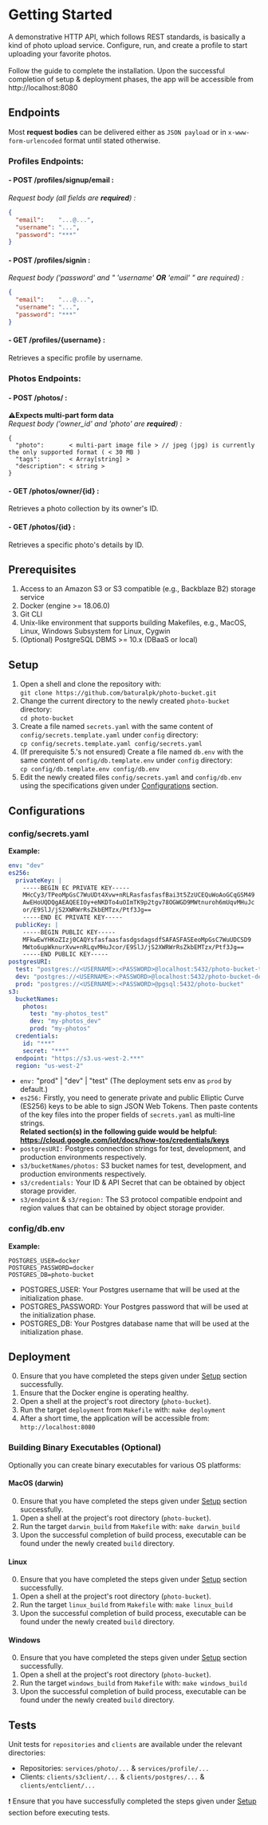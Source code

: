 # Getting Started
A demonstrative HTTP API, which follows REST standards, is basically a kind of photo upload service.
Configure, run, and create a profile to start uploading your favorite photos. <br><br>
Follow the guide to complete the installation. Upon the successful completion of setup & deployment phases, the app will be
accessible from http://localhost:8080

## Endpoints
Most **request bodies** can be delivered either as `JSON payload` or in `x-www-form-urlencoded` format until stated otherwise.

### Profiles Endpoints:
#### - POST /profiles/signup/email : <br>
  *Request body (all fields are **required**) :*
```json
{
  "email":    "...@...",
  "username": "...",
  "password": "***" 
}
```
#### - POST /profiles/signin : <br>
  *Request body ('password' and " 'username' **OR** 'email' " are required) :*
```json
{
  "email":    "...@...",
  "username": "...",
  "password": "***" 
}
```
#### - GET /profiles/{username} : <br>
Retrieves a specific profile by username.
### Photos Endpoints:
#### - POST /photos/ : <br>
**⚠️Expects multi-part form data** <br>
*Request body ('owner_id' and 'photo' are **required**) :*
```text
{
  "photo":       < multi-part image file > // jpeg (jpg) is currently the only supported format ( < 30 MB )
  "tags":        < Array[string] >
  "description": < string >
}
```
#### - GET /photos/owner/{id} : <br>
Retrieves a photo collection by its owner's ID.
#### - GET /photos/{id} : <br>
Retrieves a specific photo's details by ID.

## Prerequisites
1. Access to an Amazon S3 or S3 compatible (e.g., Backblaze B2) storage service
2. Docker (engine >= 18.06.0)
3. Git CLI
4. Unix-like environment that supports building Makefiles, e.g., MacOS, Linux, Windows Subsystem for Linux, Cygwin
5. (Optional) PostgreSQL DBMS >= 10.x (DBaaS or local)

## Setup
1. Open a shell and clone the repository with:<br>
    ```git clone https://github.com/baturalpk/photo-bucket.git```
2. Change the current directory to the newly created `photo-bucket` directory:<br>
    ```cd photo-bucket```
3. Create a file named `secrets.yaml` with the same content of `config/secrets.template.yaml` under `config` directory:<br>
    ```cp config/secrets.template.yaml config/secrets.yaml```
4. (If prerequisite 5.'s not ensured) Create a file named `db.env` with the same content of `config/db.template.env` under `config` directory:<br>
    ```cp config/db.template.env config/db.env```
5. Edit the newly created files `config/secrets.yaml` and `config/db.env` using the specifications given under [Configurations](#configurations) section.

## Configurations

### config/secrets.yaml
**Example:**
```yaml
env: "dev"
es256:
  privateKey: |
    -----BEGIN EC PRIVATE KEY-----
    MHcCy3/TPeoMpGsC7WuUDt4Xvw+nRLRasfasfasfBai3t5ZzUCEQuWoAoGCqGSM49
    AwEHoUQDQgAEAQEEIOy+eNKDTo4uOImTK9p2tgv78OGWGD9MWtnuroh6mUqvMHuJc
    or/E9SlJ/jS2XWRWrRsZkbEMTzx/Ptf3Jg==
    -----END EC PRIVATE KEY-----
  publicKey: |
    -----BEGIN PUBLIC KEY-----
    MFkwEwYHKoZIzj0CAQYsfasfaasfasdgsdagsdfSAFASFASEeoMpGsC7WuUDCSD9
    MWto6upWknurXvw+nRLqvMHuJcor/E9SlJ/jS2XWRWrRsZkbEMTzx/Ptf3Jg==
    -----END PUBLIC KEY-----
postgresURI:
  test: "postgres://<USERNAME>:<PASSWORD>@localhost:5432/photo-bucket-testDB"
  dev: "postgres://<USERNAME>:<PASSWORD>@localhost:5432/photo-bucket-devDB"
  prod: "postgres://<USERNAME>:<PASSWORD>@pgsql:5432/photo-bucket"
s3:
  bucketNames:
    photos:
      test: "my-photos_test"
      dev: "my-photos_dev"
      prod: "my-photos"
  credentials:
    id: "***"
    secret: "***"
  endpoint: "https://s3.us-west-2.***"
  region: "us-west-2"
```
* `env:` "prod" | "dev" | "test" (The deployment sets env as `prod` by default.)
* `es256:` Firstly, you need to generate private and public Elliptic Curve (ES256) keys to be able to sign JSON Web Tokens. 
           Then paste contents of the key files into the proper fields of `secrets.yaml` as multi-line strings. <br>
          **Related section(s) in the following guide would be helpful: https://cloud.google.com/iot/docs/how-tos/credentials/keys**
* `postgresURI:` Postgres connection strings for test, development, and production environments respectively.
* `s3/bucketNames/photos:` S3 bucket names for test, development, and production environments respectively.
* `s3/credentials:` Your ID & API Secret that can be obtained by object storage provider.
* `s3/endpoint` & `s3/region:` The S3 protocol compatible endpoint and region values that can be obtained by object storage provider.

### config/db.env
**Example:**
```.env
POSTGRES_USER=docker
POSTGRES_PASSWORD=docker
POSTGRES_DB=photo-bucket
```
* POSTGRES_USER: Your Postgres username that will be used at the initialization phase.
* POSTGRES_PASSWORD: Your Postgres password that will be used at the initialization phase.
* POSTGRES_DB: Your Postgres database name that will be used at the initialization phase.

## Deployment
0. Ensure that you have completed the steps given under [Setup](#setup) section successfully.
1. Ensure that the Docker engine is operating healthy.
2. Open a shell at the project's root directory (`photo-bucket`).
3. Run the target `deployment` from `Makefile` with: ```make deployment```
4. After a short time, the application will be accessible from: ```http://localhost:8080```

### Building Binary Executables (Optional)
Optionally you can create binary executables for various OS platforms:

#### MacOS (darwin)
0. Ensure that you have completed the steps given under [Setup](#setup) section successfully.
1. Open a shell at the project's root directory (`photo-bucket`).
2. Run the target `darwin_build` from `Makefile` with: ```make darwin_build```
3. Upon the successful completion of build process, executable can be found under the newly created `build` directory.

#### Linux
0. Ensure that you have completed the steps given under [Setup](#setup) section successfully.
1. Open a shell at the project's root directory (`photo-bucket`).
2. Run the target `linux_build` from `Makefile` with: ```make linux_build```
3. Upon the successful completion of build process, executable can be found under the newly created `build` directory.

#### Windows
0. Ensure that you have completed the steps given under [Setup](#setup) section successfully.
1. Open a shell at the project's root directory (`photo-bucket`).
2. Run the target `windows_build` from `Makefile` with: ```make windows_build```
3. Upon the successful completion of build process, executable can be found under the newly created `build` directory.

## Tests
Unit tests for `repositories` and `clients` are available under the relevant directories: 
- Repositories: `services/photo/...` & `services/profile/...`
- Clients: `clients/s3client/...` & `clients/postgres/...` & `clients/entclient/...`

❗ Ensure that you have successfully completed the steps given under [Setup](#setup) section before executing tests.
